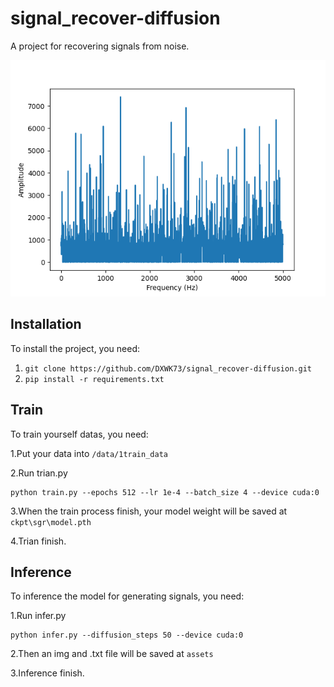 # signal_recover-diffusion
A project for recovering signals from noise.

![generate_signal](assets/generate_signal.png)

## Installation

To install the project, you need:

1. `git clone https://github.com/DXWK73/signal_recover-diffusion.git`
2. `pip install -r requirements.txt`

## Train

To train yourself datas, you need:

1.Put your data into `/data/1train_data`

2.Run trian.py
```commandline
python train.py --epochs 512 --lr 1e-4 --batch_size 4 --device cuda:0
```  

3.When the train process finish, your model weight will be saved at `ckpt\sgr\model.pth`

4.Trian finish.

## Inference

To inference the model for generating signals, you need:

1.Run infer.py
```commandline
python infer.py --diffusion_steps 50 --device cuda:0 
```

2.Then an img and .txt file will be saved at `assets`

3.Inference finish.


